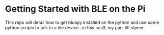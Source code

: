 # Getting Started with BLE on the Pi
This repo will detail how to get bluepy installed on the python and use some python scripts to talk to a ble device...in this cas3, my pan-tilt stpeer.
